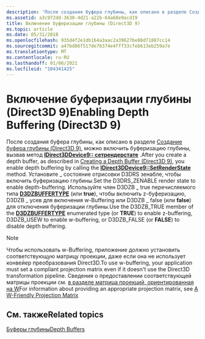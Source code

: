 ```yaml
---
description: 'После создания буфера глубины, как описано в разделе Создание буфера глубины (Direct3D 9), можно включить буферизацию глубины, вызвав метод IDirect3DDevice9:: Сетрендерстате.'
ms.assetid: a3c972dd-3630-4d21-a22b-64a68e9acd19
title: Включение буферизации глубины (Direct3D 9)
ms.topic: article
ms.date: 05/31/2018
ms.openlocfilehash: 935d4f2e1db164a3aac2a39627be88d71887cc14
ms.sourcegitcommit: a47bd86f517de76374e4fff33cfeb613eb259a7e
ms.translationtype: MT
ms.contentlocale: ru-RU
ms.lasthandoff: 01/06/2021
ms.locfileid: "104341425"
---
```

# <a name="enabling-depth-buffering-direct3d-9"></a><span data-ttu-id="0f948-103">Включение буферизации глубины (Direct3D 9)</span><span class="sxs-lookup"><span data-stu-id="0f948-103">Enabling Depth Buffering (Direct3D 9)</span></span>

<span data-ttu-id="0f948-104">После создания буфера глубины, как описано в разделе [Создание буфера глубины (Direct3D 9)](creating-a-depth-buffer.md), можно включить буферизацию глубины, вызвав метод [**IDirect3DDevice9:: сетрендерстате**](/windows/desktop/api) .</span><span class="sxs-lookup"><span data-stu-id="0f948-104">After you create a depth buffer, as described in [Creating a Depth Buffer (Direct3D 9)](creating-a-depth-buffer.md), you enable depth buffering by calling the [**IDirect3DDevice9::SetRenderState**](/windows/desktop/api) method.</span></span> <span data-ttu-id="0f948-105">Установите \_ состояние отрисовки D3DRS зенабле, чтобы включить буферизацию глубины.</span><span class="sxs-lookup"><span data-stu-id="0f948-105">Set the D3DRS\_ZENABLE render state to enable depth-buffering.</span></span> <span data-ttu-id="0f948-106">Используйте член D3DZB \_ true перечисляемого типа [**D3DZBUFFERTYPE**](./d3dzbuffertype.md) (или **true**), чтобы включить z-буферизацию, D3DZB \_ усев для включения w-Buffering или D3DZB \_ false (или **false**) для отключения буферизации глубины.</span><span class="sxs-lookup"><span data-stu-id="0f948-106">Use the D3DZB\_TRUE member of the [**D3DZBUFFERTYPE**](./d3dzbuffertype.md) enumerated type (or **TRUE**) to enable z-buffering, D3DZB\_USEW to enable w-buffering, or D3DZB\_FALSE (or **FALSE**) to disable depth buffering.</span></span>

> [!Note]  
> <span data-ttu-id="0f948-107">Чтобы использовать w-Buffering, приложение должно установить соответствующую матрицу проекции, даже если она не использует конвейер преобразования Direct3D.</span><span class="sxs-lookup"><span data-stu-id="0f948-107">To use w-buffering, your application must set a compliant projection matrix even if it doesn't use the Direct3D transformation pipeline.</span></span> <span data-ttu-id="0f948-108">Сведения о предоставлении соответствующей матрицы проекции см. [в разделе матрица проекций, ориентированная на W](projection-transform.md)</span><span class="sxs-lookup"><span data-stu-id="0f948-108">For information about providing an appropriate projection matrix, see [A W-Friendly Projection Matrix](projection-transform.md)</span></span>

 

## <a name="related-topics"></a><span data-ttu-id="0f948-109">См. также</span><span class="sxs-lookup"><span data-stu-id="0f948-109">Related topics</span></span>

<dl> <dt>

[<span data-ttu-id="0f948-110">Буферы глубины</span><span class="sxs-lookup"><span data-stu-id="0f948-110">Depth Buffers</span></span>](depth-buffers.md)
</dt> </dl>

 

 
